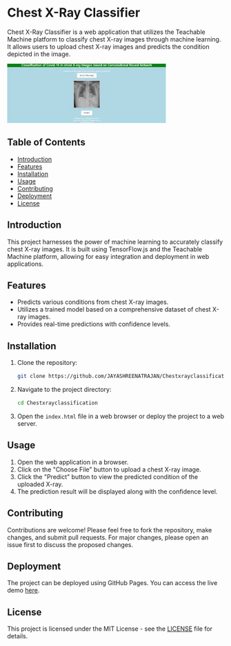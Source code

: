 # Chest X-Ray Classifier

Chest X-Ray Classifier is a web application that utilizes the Teachable Machine platform to classify chest X-ray images through machine learning. It allows users to upload chest X-ray images and predicts the condition depicted in the image.

![Chest X-Ray Classifier HomePage](./image.png)

## Table of Contents

- [Introduction](#introduction)
- [Features](#features)
- [Installation](#installation)
- [Usage](#usage)
- [Contributing](#contributing)
- [Deployment](#deployment)
- [License](#license)

## Introduction

This project harnesses the power of machine learning to accurately classify chest X-ray images. It is built using TensorFlow.js and the Teachable Machine platform, allowing for easy integration and deployment in web applications.

## Features

- Predicts various conditions from chest X-ray images.
- Utilizes a trained model based on a comprehensive dataset of chest X-ray images.
- Provides real-time predictions with confidence levels.

## Installation

1. Clone the repository:

    ```bash
    git clone https://github.com/JAYASHREENATRAJAN/Chestxrayclassification.git
    ```

2. Navigate to the project directory:

    ```bash
    cd Chestxrayclassification
    ```

3. Open the `index.html` file in a web browser or deploy the project to a web server.

## Usage

1. Open the web application in a browser.
2. Click on the "Choose File" button to upload a chest X-ray image.
3. Click the "Predict" button to view the predicted condition of the uploaded X-ray.
4. The prediction result will be displayed along with the confidence level.

## Contributing

Contributions are welcome! Please feel free to fork the repository, make changes, and submit pull requests. For major changes, please open an issue first to discuss the proposed changes.

## Deployment

The project can be deployed using GitHub Pages. You can access the live demo [here](https://JAYASHREENATRAJAN.github.io/Chestxrayclassification).

## License

This project is licensed under the MIT License - see the [LICENSE](LICENSE) file for details.
